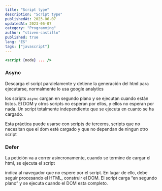 ```yaml
---
title: "Script type"
description: "Script type"
publishedAt: 2023-06-07
updatedAt: 2023-06-07
category: "Programming"
author: "stiven-castillo"
published: true
lang: "ES"
tags: ["javascript"]
---
```


```jsx
<script {mode} ... />
```

### Async

Descarga el script paralelamente y detiene la generación del html para ejecutarse, normalmente lo usa google analytics

los scripts `async` cargan en segundo plano y se ejecutan cuando están listos. El DOM y otros scripts no esperan por ellos, y ellos no esperan por nada. Un script totalmente independiente que se ejecuta en cuanto se ha cargado.

Esta práctica puede usarse con scripts de terceros, scripts que no necesitan que el dom esté cargado y que no dependan de ningun otro script

### Defer

La petición va a correr asincronamente, cuando se termine de cargar el html, se ejecuta el script

indica al navegador que no espere por el script. En lugar de ello, debe seguir procesando el HTML, construir el DOM. El script carga “en segundo plano” y se ejecuta cuando el DOM esta completo.